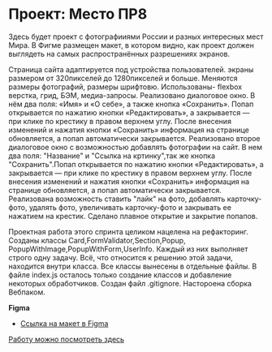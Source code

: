 # Проект: Место ПР8

Здесь будет проект с фотографииями России и разных интересных мест Мира.
В Фигме размещен макет, в котором видно, как проект должен выглядеть на самых распространённых разрешениях экранов.

Страница сайта адаптируется под устройства пользователей. экраны размером от 320пикселей до 1280пикселей и больше. Меняются размеры фотографий, размеры шрифтовю.
Использованы-  flexbox верстка, грид, БЭМ, медиа-запросы.
Реализовано диалоговое окно. В нём два поля: «Имя» и «О себе», а также кнопка «Сохранить».
Попап открывается по нажатию кнопки «Редактировать», а закрывается — при клике по крестику в правом верхнем углу. После внесения изменений и нажатия кнопки «Сохранить» информация на странице обновляется, а попап автоматически закрывается.
Реализовано второе диалоговое окно с возможностью добавлять фотографии на сайт. В нем два поля: "Название" и "Ссылка на кртинку",так же кнопка "Сохранить".Попап открывается по нажатию кнопки «Редактировать», а закрывается — при клике по крестику в правом верхнем углу. После внесения изменений и нажатия кнопки «Сохранить» информация на странице обновляется, а попап автоматически закрывается. Реализована возможность  ставить "лайк" на фото, добавлять карточку-фото, удалять фото, увеличивать карточку-фото и закрывать ее нажатием на крестик.
Сделано плавное открытие и закрытие попапов.

Проектная работа этого спринта целиком нацелена на рефакторинг. Созданы классы Card,FormValidator,Section,Popup, PopupWithImage,PopupWithForm,UserInfo.
Каждый из них выполняет строго одну задачу. Всё, что относится к решению этой задачи, находится внутри класса.
Все классы вынесены в отдельные файлы.
В файле index.js осталось только создание классов и добавление некоторых обработчиков.
Создан файл .gitignore.
Настороена сборка Вебпаком.

**Figma**

* [Ссылка на макет в Figma](https://www.figma.com/file/2cn9N9jSkmxD84oJik7xL7/JavaScript.-Sprint-4?node-id=28212%3A2)


[Работу можно посмотреть здесь](https://DaryaTorbina.github.io/mesto/)


